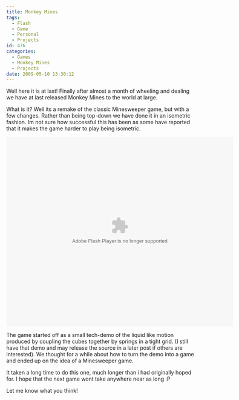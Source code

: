 ```yaml
---
title: Monkey Mines
tags:
  - Flash
  - Game
  - Personal
  - Projects
id: 476
categories:
  - Games
  - Monkey Mines
  - Projects
date: 2009-05-10 13:30:12
---
```


Well here it is at last! Finally after almost a month of wheeling and dealing we have at last released Monkey Mines to the world at large.

What is it? Well its a remake of the classic Minesweeper game, but with a few changes. Rather than being top-down we have done it in an isometric fashion. Im not sure how successful this has been as some have reported that it makes the game harder to play being isometric.

<!--more-->

<object width="600" height="500" data="https://www.mikecann.co.uk/projects/monkeymines/MonkeyMines.swf" type="application/x-shockwave-flash"><param name="src" value="https://www.mikecann.co.uk/projects/monkeymines/MonkeyMines.swf" /></object>

The game started off as a small tech-demo of the liquid like motion produced by coupling the cubes together by springs in a tight grid. (I still have that demo and may release the source in a later post if others are interested). We thought for a while about how to turn the demo into a game and ended up on the idea of a Minesweeper game.

It taken a long time to do this one, much longer than i had originally hoped for. I hope that the next game wont take anywhere near as long :P

Let me know what you think!